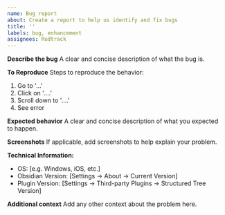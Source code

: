 ```yaml
---
name: Bug report
about: Create a report to help us identify and fix bugs
title: ''
labels: bug, enhancement
assignees: Rudtrack
---
```


**Describe the bug**
A clear and concise description of what the bug is.

**To Reproduce**
Steps to reproduce the behavior:

1. Go to '...'
2. Click on '....'
3. Scroll down to '....'
4. See error

**Expected behavior**
A clear and concise description of what you expected to happen.

**Screenshots**
If applicable, add screenshots to help explain your problem.

**Technical Information:**

- OS: [e.g. Windows, iOS, etc.]
- Obsidian Version: [Settings -> About -> Current Version]
- Plugin Version: [Settings -> Third-party Plugins -> Structured Tree Version]

**Additional context**
Add any other context about the problem here.
